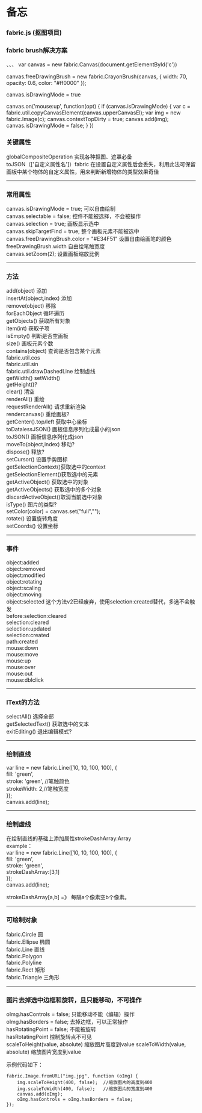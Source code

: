 # 备忘

### fabric.js (抠图项目)

### fabric brush解决方案
、、、
var canvas = new fabric.Canvas(document.getElementById('c'))

canvas.freeDrawingBrush = new fabric.CrayonBrush(canvas, {
  width: 70,
  opacity: 0.6,
  color: "#ff0000"
});

canvas.isDrawingMode = true

canvas.on('mouse:up', function(opt) {
  if (canvas.isDrawingMode) {
    var c = fabric.util.copyCanvasElement(canvas.upperCanvasEl);
    var img = new fabric.Image(c);
    canvas.contextTopDirty = true;
    canvas.add(img);
    canvas.isDrawingMode = false;
  }
})

### 关键属性
globalCompositeOperation 实现各种抠图、遮罩必备<br>
toJSON（['自定义属性名']）fabric 在设置自定义属性后会丢失，利用此法可保留画板中某个物体的自定义属性，用来判断新增物体的类型效果奇佳<br>

---

### 常用属性 
canvas.isDrawingMode = true; 可以自由绘制<br>
canvas.selectable = false; 控件不能被选择，不会被操作<br>
canvas.selection = true; 画板显示选中<br>
canvas.skipTargetFind = true; 整个画板元素不能被选中<br>
canvas.freeDrawingBrush.color = "#E34F51" 设置自由绘画笔的颜色<br>
freeDrawingBrush.width  自由绘笔触宽度<br>
canvas.setZoom(2); 设置画板缩放比例

----------

### 方法 ###
add(object) 添加<br>
insertAt(object,index) 添加<br>
remove(object) 移除<br>
forEachObject 循环遍历 <br>
getObjects() 获取所有对象<br>
item(int) 获取子项<br>
isEmpty() 判断是否空画板<br>
size() 画板元素个数<br>
contains(object) 查询是否包含某个元素<br>
fabric.util.cos<br>
fabric.util.sin<br>
fabric.util.drawDashedLine  绘制虚线<br>
getWidth() setWidth()<br>
getHeight()?<br>
clear() 清空<br>
renderAll() 重绘<br>
requestRenderAll() 请求重新渲染<br>
rendercanvas() 重绘画板?<br>
getCenter().top/left 获取中心坐标<br>
toDatalessJSON() 画板信息序列化成最小的json<br>
toJSON() 画板信息序列化成json<br>
moveTo(object,index) 移动?<br>
dispose() 释放?<br>
setCursor() 设置手势图标<br>
getSelectionContext()获取选中的context<br>
getSelectionElement()获取选中的元素<br>
getActiveObject() 获取选中的对象<br>
getActiveObjects() 获取选中的多个对象<br>
discardActiveObject()取消当前选中对象 <br>
isType() 图片的类型?<br>
setColor(color) = canvas.set("full","");<br>
rotate() 设置旋转角度<br>
setCoords() 设置坐标<br>

----------

### 事件 ###
object:added<br>
object:removed<br>
object:modified<br>
object:rotating<br>
object:scaling<br>
object:moving<br>
object:selected 这个方法v2已经废弃，使用selection:created替代，多选不会触发<br>
before:selection:cleared<br>
selection:cleared<br>
selection:updated<br>
selection:created<br>
path:created<br>
mouse:down<br>
mouse:move<br>
mouse:up<br>
mouse:over<br>
mouse:out<br>
mouse:dblclick<br>

----------

### IText的方法 
selectAll() 选择全部<br>
getSelectedText() 获取选中的文本<br>
exitEditing() 退出编辑模式?<br>


----------

### 绘制直线
var line = new fabric.Line([10, 10, 100, 100], {<br>
  fill: 'green',<br>
  stroke: 'green',	//笔触颜色<br>
  strokeWidth: 2,//笔触宽度<br>
});<br>
canvas.add(line);<br>

----------

### 绘制虚线
在绘制直线的基础上添加属性strokeDashArray:Array<br>
example：<br>
var line = new fabric.Line([10, 10, 100, 100], {<br>
  fill: 'green',<br>
  stroke: 'green',<br>
  strokeDashArray:[3,1] <br>
});<br>
canvas.add(line);<br>

strokeDashArray[a,b] =》 每隔a个像素空b个像素。<br>



----------

### 可绘制对象
fabric.Circle	圆<br>
fabric.Ellipse	椭圆<br>
fabric.Line 直线<br>
fabric.Polygon<br>
fabric.Polyline<br>
fabric.Rect 矩形<br>
fabric.Triangle 三角形<br>

----------

### 图片去掉选中边框和旋转，且只能移动，不可操作
oImg.hasControls = false; 只能移动不能（编辑）操作<br>
oImg.hasBorders = false; 去掉边框，可以正常操作<br>
hasRotatingPoint = false; 不能被旋转<br>
hasRotatingPoint 控制旋转点不可见<br>
scaleToHeight(value, absolute) 缩放图片高度到value
scaleToWidth(value, absolute) 缩放图片宽度到value

示例代码如下：

    fabric.Image.fromURL("img.jpg", function (oImg) {
    	img.scaleToHeight(400, false);  //缩放图片的高度到400
    	img.scaleToWidth(400, false);   //缩放图片的宽度到400
    	canvas.add(oImg);
    	oImg.hasControls = oImg.hasBorders = false;
    });
